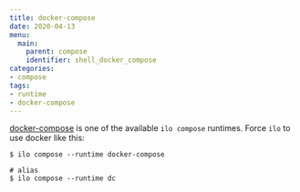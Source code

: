 ```yaml
---
title: docker-compose
date: 2020-04-13
menu:
  main:
    parent: compose
    identifier: shell_docker_compose
categories:
- compose
tags:
- runtime
- docker-compose
---
```


[docker-compose](https://docs.docker.com/compose/) is one of the available `ilo compose` runtimes. Force `ilo` to use docker like this:

```shell script
$ ilo compose --runtime docker-compose

# alias
$ ilo compose --runtime dc
```

